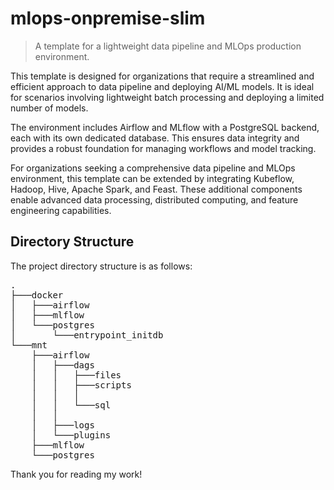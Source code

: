 # mlops-onpremise-slim

> A template for a lightweight data pipeline and MLOps production environment.

This template is designed for organizations that require a streamlined and efficient approach to data pipeline and deploying AI/ML models. It is ideal for scenarios involving lightweight batch processing and deploying a limited number of models.

The environment includes Airflow and MLflow with a PostgreSQL backend, each with its own dedicated database. This ensures data integrity and provides a robust foundation for managing workflows and model tracking.

For organizations seeking a comprehensive data pipeline and MLOps environment, this template can be extended by integrating Kubeflow, Hadoop, Hive, Apache Spark, and Feast. These additional components enable advanced data processing, distributed computing, and feature engineering capabilities.

## Directory Structure

The project directory structure is as follows:

<pre>
.
├───docker
│   ├───airflow
│   ├───mlflow
│   └───postgres
│       └───entrypoint_initdb
└───mnt
    ├───airflow
    │   ├───dags
    │   │   ├───files
    │   │   ├───scripts
    │   │   │   
    │   │   └───sql
    │   │   
    │   ├───logs
    │   └───plugins
    ├───mlflow
    └───postgres
</pre>

Thank you for reading my work!